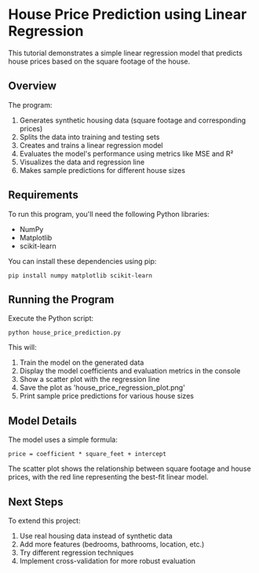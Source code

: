 # House Price Prediction using Linear Regression

This tutorial demonstrates a simple linear regression model that predicts house prices based on the square footage of the house.

## Overview

The program:
1. Generates synthetic housing data (square footage and corresponding prices)
2. Splits the data into training and testing sets
3. Creates and trains a linear regression model
4. Evaluates the model's performance using metrics like MSE and R²
5. Visualizes the data and regression line
6. Makes sample predictions for different house sizes

## Requirements

To run this program, you'll need the following Python libraries:
- NumPy
- Matplotlib
- scikit-learn

You can install these dependencies using pip:
```
pip install numpy matplotlib scikit-learn
```

## Running the Program

Execute the Python script:
```
python house_price_prediction.py
```

This will:
1. Train the model on the generated data
2. Display the model coefficients and evaluation metrics in the console
3. Show a scatter plot with the regression line
4. Save the plot as 'house_price_regression_plot.png'
5. Print sample price predictions for various house sizes

## Model Details

The model uses a simple formula:
```
price = coefficient * square_feet + intercept
```

The scatter plot shows the relationship between square footage and house prices, with the red line representing the best-fit linear model.

## Next Steps

To extend this project:
1. Use real housing data instead of synthetic data
2. Add more features (bedrooms, bathrooms, location, etc.)
3. Try different regression techniques
4. Implement cross-validation for more robust evaluation
